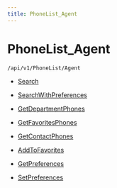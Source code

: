 ```yaml
---
title: PhoneList_Agent
---
```


# PhoneList_Agent

```http
/api/v1/PhoneList/Agent
```




* [Search](v1PhoneListAgent_Search.md)

* [SearchWithPreferences](v1PhoneListAgent_SearchWithPreferences.md)

* [GetDepartmentPhones](v1PhoneListAgent_GetDepartmentPhones.md)

* [GetFavoritesPhones](v1PhoneListAgent_GetFavoritesPhones.md)

* [GetContactPhones](v1PhoneListAgent_GetContactPhones.md)

* [AddToFavorites](v1PhoneListAgent_AddToFavorites.md)

* [GetPreferences](v1PhoneListAgent_GetPreferences.md)

* [SetPreferences](v1PhoneListAgent_SetPreferences.md)